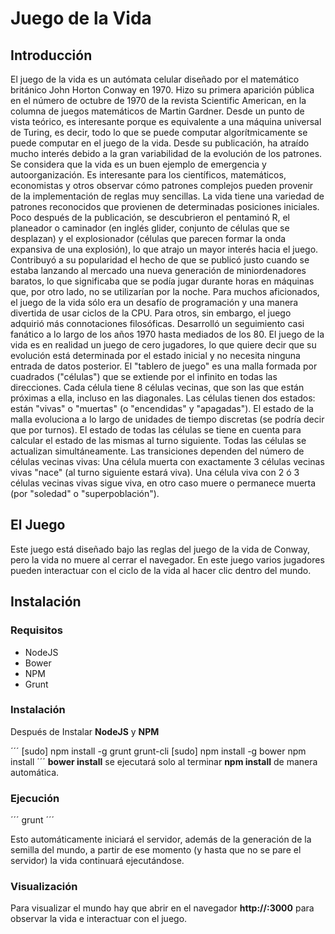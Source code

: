 # Juego de la Vida

## Introducción
El juego de la vida es un autómata celular diseñado por el matemático británico John Horton Conway en 1970.
Hizo su primera aparición pública en el número de octubre de 1970 de la revista Scientific American, en la columna de juegos matemáticos de Martin Gardner. Desde un punto de vista teórico, es interesante porque es equivalente a una máquina universal de Turing, es decir, todo lo que se puede computar algorítmicamente se puede computar en el juego de la vida.
Desde su publicación, ha atraído mucho interés debido a la gran variabilidad de la evolución de los patrones. Se considera que la vida es un buen ejemplo de emergencia y autoorganización. Es interesante para los científicos, matemáticos, economistas y otros observar cómo patrones complejos pueden provenir de la implementación de reglas muy sencillas.
La vida tiene una variedad de patrones reconocidos que provienen de determinadas posiciones iniciales. Poco después de la publicación, se descubrieron el pentaminó R, el planeador o caminador (en inglés glider, conjunto de células que se desplazan) y el explosionador (células que parecen formar la onda expansiva de una explosión), lo que atrajo un mayor interés hacia el juego. Contribuyó a su popularidad el hecho de que se publicó justo cuando se estaba lanzando al mercado una nueva generación de miniordenadores baratos, lo que significaba que se podía jugar durante horas en máquinas que, por otro lado, no se utilizarían por la noche.
Para muchos aficionados, el juego de la vida sólo era un desafío de programación y una manera divertida de usar ciclos de la CPU. Para otros, sin embargo, el juego adquirió más connotaciones filosóficas. Desarrolló un seguimiento casi fanático a lo largo de los años 1970 hasta mediados de los 80.
El juego de la vida es en realidad un juego de cero jugadores, lo que quiere decir que su evolución está determinada por el estado inicial y no necesita ninguna entrada de datos posterior. El "tablero de juego" es una malla formada por cuadrados ("células") que se extiende por el infinito en todas las direcciones. Cada célula tiene 8 células vecinas, que son las que están próximas a ella, incluso en las diagonales. Las células tienen dos estados: están "vivas" o "muertas" (o "encendidas" y "apagadas"). El estado de la malla evoluciona a lo largo de unidades de tiempo discretas (se podría decir que por turnos). El estado de todas las células se tiene en cuenta para calcular el estado de las mismas al turno siguiente. Todas las células se actualizan simultáneamente.
Las transiciones dependen del número de células vecinas vivas:
Una célula muerta con exactamente 3 células vecinas vivas "nace" (al turno siguiente estará viva).
Una célula viva con 2 ó 3 células vecinas vivas sigue viva, en otro caso muere o permanece muerta (por "soledad" o "superpoblación").

## El Juego
Este juego está diseñado bajo las reglas del juego de la vida de Conway, pero la vida no muere al cerrar el navegador. En este juego varios jugadores pueden interactuar con el ciclo de la vida al hacer clic dentro del mundo.

## Instalación

### Requisitos
* NodeJS
* Bower
* NPM
* Grunt

### Instalación

Después de Instalar **NodeJS** y **NPM**

´´´
[sudo] npm install -g grunt grunt-cli
[sudo] npm install -g bower
npm install
´´´
**bower install** se ejecutará solo al terminar **npm install** de manera automática.

### Ejecución

´´´
grunt
´´´

Esto automáticamente iniciará el servidor, además de la generación de la semilla del mundo, a partir de ese momento (y hasta que no se pare el servidor) la vida continuará ejecutándose.

### Visualización

Para visualizar el mundo hay que abrir en el navegador **http://<ip-del-server>:3000** para observar la vida e interactuar con el juego.
